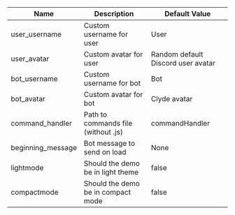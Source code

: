 | Name              | Description                                         | Default Value                        |
| ----------------- | --------------------------------------------------- | ------------------------------------ |
| user_username     | Custom username for user                            | User                                 |
| user_avatar       | Custom avatar for user                              | Random default Discord user avatar   |
| bot_username      | Custom username for bot                             | Bot                                  |
| bot_avatar        | Custom avatar for bot                               | Clyde avatar                         |
| command_handler   | Path to commands file (without .js)                 | commandHandler                       |
| beginning_message | Bot message to send on load                         | None                                 |
| lightmode         | Should the demo be in light theme                   | false                                |
| compactmode       | Should the demo be in compact mode                  | false                                |